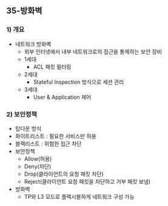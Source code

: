 ## 35-방화벽
### 1) 개요
- 네트워크 방화벽
    - 외부 인터넷에서 내부 네트워크로의 접근을 통제하는 보안 장비
    - 1세대 
        - ACL 패킷 필터링 
    - 2세대
        - Stateful Inspection 방식으로 세션 관리
    - 3세대
        - User & Application 제어
### 2) 보안정책
- 탑다운 방식
- 화이트리스트 : 필요한 서비스만 허용
- 블랙리스트 : 위험한 접근 차단
- 보안정책
    - Allow(허용)
    - Deny(차단)
    - Drop(클라이언트의 요청 패킷 차단)
    - Reject(클라이언트 요청 패킷을 차단하고 거부 패킷 보냄)
- 방화벽
    - TP와 L3 모드로 플렉시블하게 네트워크 구성 가능